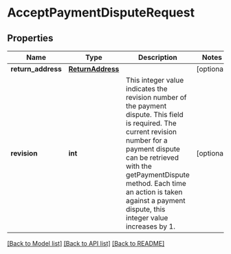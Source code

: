 # AcceptPaymentDisputeRequest

## Properties
Name | Type | Description | Notes
------------ | ------------- | ------------- | -------------
**return_address** | [**ReturnAddress**](ReturnAddress.md) |  | [optional] 
**revision** | **int** | This integer value indicates the revision number of the payment dispute. This field is required. The current revision number for a payment dispute can be retrieved with the getPaymentDispute method. Each time an action is taken against a payment dispute, this integer value increases by 1. | [optional] 

[[Back to Model list]](../README.md#documentation-for-models) [[Back to API list]](../README.md#documentation-for-api-endpoints) [[Back to README]](../README.md)

